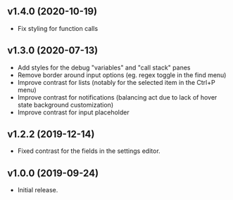 ## v1.4.0 (2020-10-19)

* Fix styling for function calls

## v1.3.0 (2020-07-13)

* Add styles for the debug "variables" and "call stack" panes
* Remove border around input options (eg. regex toggle in the find menu)
* Improve contrast for lists (notably for the selected item in the Ctrl+P menu)
* Improve contrast for notifications (balancing act due to lack of hover state background customization)
* Improve contrast for input placeholder

## v1.2.2 (2019-12-14)

* Fixed contrast for the fields in the settings editor.

## v1.0.0 (2019-09-24)

* Initial release.
